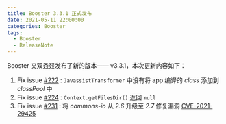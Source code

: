 ```yaml
---
title: Booster 3.3.1 正式发布
date: 2021-05-11 22:00:00
categories: Booster
tags:
  - Booster
  - ReleaseNote
---
```


Booster 又双叒叕发布了新的版本—— v3.3.1，本次更新内容如下：

1. Fix issue [#222](https://github.com/didi/booster/issues/222) : `JavassistTransformer` 中没有将 app 编译的 *class* 添加到 *classPool* 中
1. Fix issue [#224](https://github.com/didi/booster/issues/224) : `Context.getFilesDir()` 返回 `null`
1. Fix issue [#231](https://github.com/didi/booster/issues/231) : 将 *commons-io* 从 *2.6* 升级至 *2.7* 修复漏洞 [CVE-2021-29425](https://github.com/advisories/GHSA-gwrp-pvrq-jmwv)
